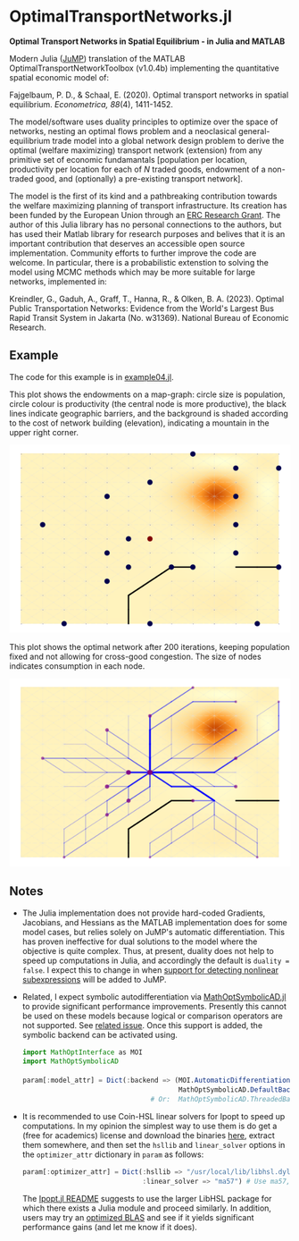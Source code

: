# OptimalTransportNetworks.jl
**Optimal Transport Networks in Spatial Equilibrium - in Julia and MATLAB**

Modern Julia ([JuMP](https://github.com/jump-dev/JuMP.jl)) translation of the MATLAB OptimalTransportNetworkToolbox (v1.0.4b) implementing the quantitative spatial economic model of:

Fajgelbaum, P. D., & Schaal, E. (2020). Optimal transport networks in spatial equilibrium. *Econometrica, 88*(4), 1411-1452.

The model/software uses duality principles to optimize over the space of networks, nesting an optimal flows problem and a neoclasical general-equilibrium trade model into a global network design problem to derive the optimal (welfare maximizing) transport network (extension) from any primitive set of economic fundamantals [population per location, productivity per location for each of *N* traded goods, endowment of a non-traded good, and (optionally) a pre-existing transport network]. 

The model is the first of its kind and a pathbreaking contribution towards the welfare maximizing planning of transport infrastructure. Its creation has been funded by the European Union through an [ERC Research Grant](https://cordis.europa.eu/project/id/804095). The author of this Julia library has no personal connections to the authors, but has used their Matlab library for research purposes and belives that it is an important contribution that deserves an accessible open source implementation. Community efforts to further improve the code are welcome. In particular, there is a probabilistic extenstion to solving the model using MCMC methods which may be more suitable for large networks, implemented in:

Kreindler, G., Gaduh, A., Graff, T., Hanna, R., & Olken, B. A. (2023). Optimal Public Transportation Networks: Evidence from the World's Largest Bus Rapid Transit System in Jakarta (No. w31369). National Bureau of Economic Research.

## Example

The code for this example is in [example04.jl](https://github.com/SebKrantz/OptimalTransportNetworks.jl/blob/main/examples/example04.jl). 

This plot shows the endowments on a map-graph: circle size is population, circle colour is productivity (the central node is more productive), the black lines indicate geographic barriers, and the background is shaded according to the cost of network building (elevation), indicating a mountain in the upper right corner. 

![](misc/figures/example04_setup.png)

This plot shows the optimal network after 200 iterations, keeping population fixed and not allowing for cross-good congestion. The size of nodes indicates consumption in each node. 

![](misc/figures/example04_solution.png)

## Notes

* The Julia implementation does not provide hard-coded Gradients, Jacobians, and Hessians as the MATLAB implementation does for some model cases, but relies solely on JuMP's automatic differentiation. This has proven ineffective for dual solutions to the model where the objective is quite complex. Thus, at present, duality does not help to speed up computations in Julia, and accordingly the default is `duality = false`. I expect this to change in when [support for detecting nonlinear subexpressions](https://github.com/jump-dev/JuMP.jl/issues/3738) will be added to JuMP.  

* Related, I expect symbolic autodifferentiation via [MathOptSymbolicAD.jl](https://github.com/lanl-ansi/MathOptSymbolicAD.jl) to provide significant performance improvements. Presently this cannot be used on these models because logical or comparison operators are not supported. See [related issue](https://github.com/lanl-ansi/MathOptSymbolicAD.jl/issues/31). Once this support is added, the symbolic backend can be activated using.

    ```julia
    import MathOptInterface as MOI
    import MathOptSymbolicAD

    param[:model_attr] = Dict(:backend => (MOI.AutomaticDifferentiationBackend(), 
                                           MathOptSymbolicAD.DefaultBackend())) 
                                    # Or:  MathOptSymbolicAD.ThreadedBackend()
    ```

* It is recommended to use Coin-HSL linear solvers for Ipopt to speed up computations. In my opinion the simplest way to use them is do get a (free for academics) license and download the binaries [here](https://licences.stfc.ac.uk/product/coin-hsl), extract them somewhere, and then set the `hsllib` and `linear_solver` options in the `optimizer_attr` dictionary in `param` as follows:

    ```julia
    param[:optimizer_attr] = Dict(:hsllib => "/usr/local/lib/libhsl.dylib", # Adjust path
                                  :linear_solver => "ma57") # Use ma57, ma86 or ma97
    ```
    The [Ipopt.jl README](https://github.com/jump-dev/Ipopt.jl?tab=readme-ov-file#linear-solvers) suggests to use the larger LibHSL package for which there exists a Julia module and proceed similarly. In addition, users may try an [optimized BLAS](https://github.com/jump-dev/Ipopt.jl?tab=readme-ov-file#blas-and-lapack) and see if it yields significant performance gains (and let me know if it does). 